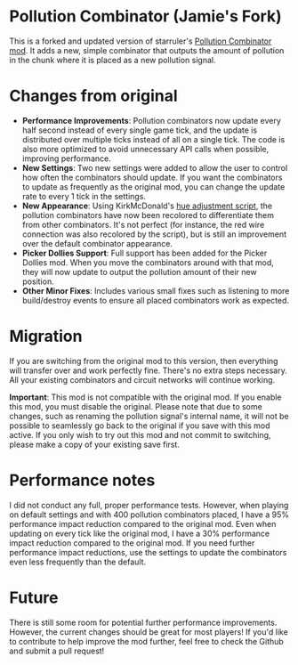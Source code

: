 # Pollution Combinator (Jamie's Fork) #
This is a forked and updated version of starruler's [Pollution Combinator mod](https://mods.factorio.com/mod/pollution-combinator). It adds a new, simple combinator that outputs the amount of pollution in the chunk where it is placed as a new pollution signal.

# Changes from original #
- **Performance Improvements**: Pollution combinators now update every half second instead of every single game tick, and the update is distributed over multiple ticks instead of all on a single tick. The code is also more optimized to avoid unnecessary API calls when possible, improving performance.
- **New Settings**: Two new settings were added to allow the user to control how often the combinators should update. If you want the combinators to update as frequently as the original mod, you can change the update rate to every 1 tick in the settings.
- **New Appearance**: Using KirkMcDonald's [hue adjustment script](https://gist.github.com/KirkMcDonald/b84cbb6ad36d2dffb9d893a9b7358ff8), the pollution combinators have now been recolored to differentiate them from other combinators. It's not perfect (for instance, the red wire connection was also recolored by the script), but is still an improvement over the default combinator appearance.
- **Picker Dollies Support**: Full support has been added for the Picker Dollies mod. When you move the combinators around with that mod, they will now update to output the pollution amount of their new position.
- **Other Minor Fixes**: Includes various small fixes such as listening to more build/destroy events to ensure all placed combinators work as expected.

# Migration #
If you are switching from the original mod to this version, then everything will transfer over and work perfectly fine. There's no extra steps necessary. All your existing combinators and circuit networks will continue working.

**Important**: This mod is not compatible with the original mod. If you enable this mod, you must disable the original. Please note that due to some changes, such as renaming the pollution signal's internal name, it will not be possible to seamlessly go back to the original if you save with this mod active. If you only wish to try out this mod and not commit to switching, please make a copy of your existing save first.

# Performance notes #
I did not conduct any full, proper performance tests. However, when playing on default settings and with 400 pollution combinators placed, I have a 95% performance impact reduction compared to the original mod. Even when updating on every tick like the original mod, I have a 30% performance impact reduction compared to the original mod. If you need further performance impact reductions, use the settings to update the combinators even less frequently than the default.

# Future #
There is still some room for potential further performance improvements. However, the current changes should be great for most players! If you'd like to contribute to help improve the mod further, feel free to check the Github and submit a pull request!
